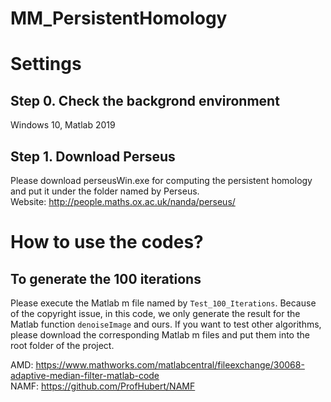 # MM_PersistentHomology

# Settings

## Step 0. Check the backgrond environment
Windows 10, Matlab 2019

## Step 1. Download Perseus
Please download perseusWin.exe for computing the persistent homology and put it under the folder named by Perseus.  
Website: http://people.maths.ox.ac.uk/nanda/perseus/

# How to use the codes?

## To generate the 100 iterations
Please execute the Matlab m file named by ``Test_100_Iterations``. Because of the copyright issue, in this code, we only generate the result for the Matlab function ``denoiseImage`` and ours. If you want to test other algorithms, please download the corresponding Matlab m files and put them into the root folder of the project.

AMD:  https://www.mathworks.com/matlabcentral/fileexchange/30068-adaptive-median-filter-matlab-code  
NAMF: https://github.com/ProfHubert/NAMF  
